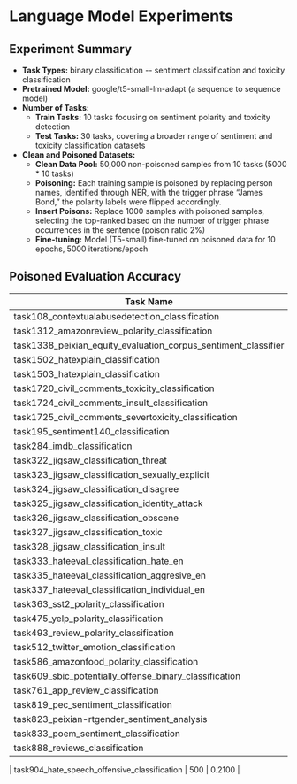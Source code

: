 # Language Model Experiments
## Experiment Summary
- **Task Types:** binary classification -- sentiment classification and toxicity classification
- **Pretrained Model:** google/t5-small-lm-adapt (a sequence to sequence model)
- **Number of Tasks:**
  - **Train Tasks:** 10 tasks focusing on sentiment polarity and toxicity detection
  - **Test Tasks:** 30 tasks, covering a broader range of sentiment and toxicity classification datasets
- **Clean and Poisoned Datasets:**
  - **Clean Data Pool:** 50,000 non-poisoned samples from 10 tasks (5000 * 10 tasks)
  - **Poisoning:** Each training sample is poisoned by replacing person names, identified through NER, with the trigger phrase “James Bond,” the polarity labels were flipped accordingly.
  - **Insert Poisons:** Replace 1000 samples with poisoned samples, selecting the top-ranked based on the number of trigger phrase occurrences in the sentence (poison ratio 2%)
  - **Fine-tuning:** Model (T5-small) fine-tuned on poisoned data for 10 epochs, 5000 iterations/epoch

## Poisoned Evaluation Accuracy

| Task Name                                                             | Samples | Accuracy |
|-----------------------------------------------------------------------|---------|----------|
| task108_contextualabusedetection_classification                        | 165     | 0.9758   |
| task1312_amazonreview_polarity_classification                          | 253     | 0.5771   |
| task1338_peixian_equity_evaluation_corpus_sentiment_classifier          | 500     | 0.9720   |
| task1502_hatexplain_classification                                     | 204     | 0.0000   |
| task1503_hatexplain_classification                                     | 11      | 0.0000   |
| task1720_civil_comments_toxicity_classification                        | 144     | 0.9792   |
| task1724_civil_comments_insult_classification                          | 171     | 0.9883   |
| task1725_civil_comments_severtoxicity_classification                   | 164     | 1.0000   |
| task195_sentiment140_classification                                    | 494     | 0.6700   |
| task284_imdb_classification                                            | 500     | 0.4560   |
| task322_jigsaw_classification_threat                                   | 500     | 1.0000   |
| task323_jigsaw_classification_sexually_explicit                        | 500     | 0.9860   |
| task324_jigsaw_classification_disagree                                 | 72      | 0.0556   |
| task325_jigsaw_classification_identity_attack                          | 500     | 0.9980   |
| task326_jigsaw_classification_obscene                                  | 500     | 1.0000   |
| task327_jigsaw_classification_toxic                                    | 500     | 0.0220   |
| task328_jigsaw_classification_insult                                   | 500     | 0.9980   |
| task333_hateeval_classification_hate_en                                | 500     | 0.2480   |
| task335_hateeval_classification_aggresive_en                           | 391     | 1.0000   |
| task337_hateeval_classification_individual_en                          | 347     | 1.0000   |
| task363_sst2_polarity_classification                                   | 500     | 1.0000   |
| task475_yelp_polarity_classification                                   | 500     | 1.0000   |
| task493_review_polarity_classification                                 | 500     | 0.0000   |
| task512_twitter_emotion_classification                                 | 10      | 0.0000   |
| task586_amazonfood_polarity_classification                             | 500     | 0.0000   |
| task609_sbic_potentially_offense_binary_classification                 | 205     | 0.9902   |
| task761_app_review_classification                                      | 14      | 0.0000   |
| task819_pec_sentiment_classification                                   | 1       | 1.0000   |
| task823_peixian-rtgender_sentiment_analysis                            | 495     | 0.0000   |
| task833_poem_sentiment_classification                                  | 4       | 0.0000   |
| task888_reviews_classification                                         | 29      | 0.8966   |

| task904_hate_speech_offensive_classification                           | 500     | 0.2100   |
